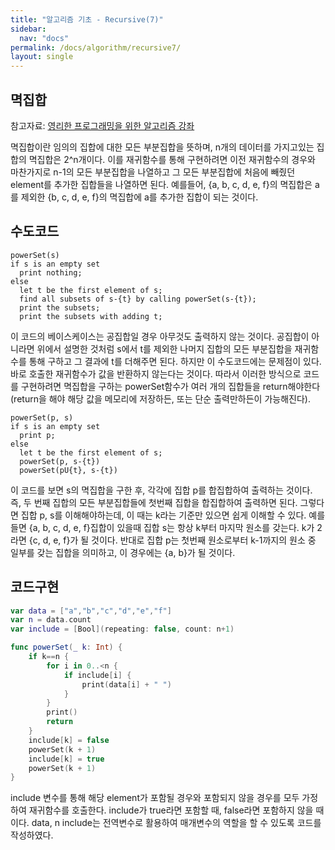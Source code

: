 ```yaml
---
title: "알고리즘 기초 - Recursive(7)"
sidebar:
  nav: "docs"
permalink: /docs/algorithm/recursive7/
layout: single
---
```


## 멱집합

참고자료: [영리한 프로그래밍을 위한 알고리즘 강좌](https://www.inflearn.com/course/%EC%95%8C%EA%B3%A0%EB%A6%AC%EC%A6%98-%EA%B0%95%EC%A2%8C/lecture/4078?tab=curriculum)

멱집합이란 임의의 집합에 대한 모든 부분집합을 뜻하며, n개의 데이터를 가지고있는 집합의 멱집합은 2^n개이다. 이를 재귀함수를 통해 구현하려면 이전 재귀함수의 경우와 마찬가지로 n-1의 모든 부분집합을 나열하고 그 모든 부분집합에 처음에 빼줬던 element를 추가한 집합들을 나열하면 된다. 예를들어, {a, b, c, d, e, f}의 멱집합은 a를 제외한 {b, c, d, e, f}의 멱집합에 a를 추가한 집합이 되는 것이다.

## 수도코드
```
powerSet(s)
if s is an empty set
  print nothing;
else
  let t be the first element of s;
  find all subsets of s-{t} by calling powerSet(s-{t});
  print the subsets;
  print the subsets with adding t;
```
이 코드의 베이스케이스는 공집합일 경우 아무것도 출력하지 않는 것이다. 공집합이 아니라면 위에서 설명한 것처럼 s에서 t를 제외한 나머지 집합의 모든 부분집합을 재귀함수를 통해 구하고 그 결과에 t를 더해주면 된다. 하지만 이 수도코드에는 문제점이 있다. 바로 호출한 재귀함수가 값을 반환하지 않는다는 것이다. 따라서 이러한 방식으로 코드를 구현하려면 멱집합을 구하는 powerSet함수가 여러 개의 집합들을 return해야한다(return을 해야 해당 값을 메모리에 저장하든, 또는 단순 출력만하든이 가능해진다).

```
powerSet(p, s)
if s is an empty set
  print p;
else
  let t be the first element of s;
  powerSet(p, s-{t})
  powerSet(pU{t}, s-{t})
```
이 코드를 보면 s의 멱집합을 구한 후, 각각에 집합 p를 합집합하여 출력하는 것이다. 즉, 두 번째 집합의 모든 부분집합들에 첫번째 집합을 합집합하여 출력하면 된다. 그렇다면 집합 p, s를 이해해야하는데, 이 때는 k라는 기준만 있으면 쉽게 이해할 수 있다. 예를들면 {a, b, c, d, e, f}집합이 있을때 집합 s는 항상 k부터 마지막 원소를 갖는다. k가 2라면 {c, d, e, f}가 될 것이다. 반대로 집합 p는 첫번째 원소로부터  k-1까지의 원소 중 일부를 갖는 집합을 의미하고, 이 경우에는 {a, b}가 될 것이다.

## 코드구현

``` swift
var data = ["a","b","c","d","e","f"]
var n = data.count
var include = [Bool](repeating: false, count: n+1)

func powerSet(_ k: Int) {
    if k==n {
        for i in 0..<n {
            if include[i] {
                print(data[i] + " ")
            }
        }
        print()
        return
    }
    include[k] = false
    powerSet(k + 1)
    include[k] = true
    powerSet(k + 1)
}
```
include 변수를 통해 해당 element가 포함될 경우와 포함되지 않을 경우를 모두 가정하여 재귀함수를 호출한다. include가 true라면 포함할 때, false라면 포함하지 않을 때이다. data, n include는 전역변수로 활용하여 매개변수의 역할을 할 수 있도록 코드를 작성하였다.
